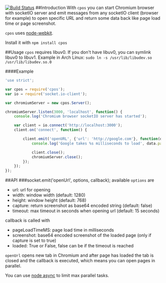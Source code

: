 [![Build Status](https://travis-ci.org/nacholibre/cpos.svg?branch=master)](https://travis-ci.org/nacholibre/cpos)
##Introduction
With `cpos` you can start Chromium browser with socketIO server and emit messages from any socketIO client (browser for example) to open specific URL and return some data back like page load time or page screenshot.

`cpos` uses [node-webkit](https://github.com/rogerwang/node-webkit).

Install it with `npm install cpos`

##Usage
`cpos` requires libuv0. If you don't have libuv0, you can symlink libuv0 to libuv1. Example in Arch Linux: `sudo ln -s /usr/lib/libudev.so /usr/lib/libudev.so.0`

####Example
```javascript
'use strict';

var cpos = require('cpos');
var io = require('socket.io-client');

var chromiumServer = new cpos.Server();

chromiumServer.listen(3000, 'localhost', function() {
    console.log('Chromium browser socketIO server has started');

    var client = io.connect('http://localhost:3000');
    client.on('connect', function() {

        client.emit('openURL', {'url': 'http://google.com'}, function(data) {
            console.log('Google takes %s milliseconds to load', data.pageLoadTimeMS);

            client.close();
            chromiumServer.close();
        });
    });
});
```
##API
###socket.emit('openUrl', options, callback);
available `options` are 
- url: url for opening
- width: window width (default: 1280)
- height: window height (default: 768)
- capture: return screenshot as base64 encoded string (default: false)
- timeout: max timeout in seconds when opening url (default: 15 seconds)

callback is called with
- pageLoadTimeMS: page load time in milliseconds
- screenshot: base64 encoded screenshot of the loaded page (only if capture is set to true)
- loaded: True or False, false can be if the timeout is reached

`openUrl` opens new tab in Chromium and after page has loaded the tab is closed and the callback is executed, which means you can open pages in parallel.

You can use [node async](https://github.com/caolan/async) to limit max parallel tasks.
